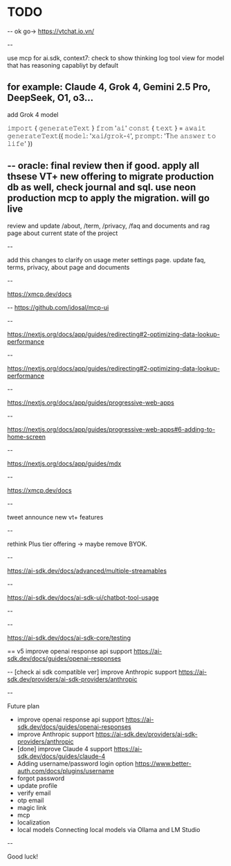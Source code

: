 # TODO

--
ok go-> https://vtchat.io.vn/


--

use mcp for ai.sdk, context7: check to show thinking log tool view for model that has reasoning capabliyt by default

for example: Claude 4, Grok 4, Gemini 2.5 Pro, DeepSeek, O1, o3...
--

add Grok 4 model

𝚒𝚖𝚙𝚘𝚛𝚝 { 𝚐𝚎𝚗𝚎𝚛𝚊𝚝𝚎𝚃𝚎𝚡𝚝 } 𝚏𝚛𝚘𝚖 '𝚊𝚒'
𝚌𝚘𝚗𝚜𝚝 { 𝚝𝚎𝚡𝚝 } = 𝚊𝚠𝚊𝚒𝚝 𝚐𝚎𝚗𝚎𝚛𝚊𝚝𝚎𝚃𝚎𝚡𝚝({
  𝚖𝚘𝚍𝚎𝚕: '𝚡𝚊𝚒/𝚐𝚛𝚘𝚔-𝟺',
  𝚙𝚛𝚘𝚖𝚙𝚝: 'T𝚑𝚎 𝚊𝚗𝚜𝚠𝚎𝚛 𝚝𝚘 𝚕𝚒𝚏𝚎'
})

--
oracle: final review
then if good. apply all thsese VT+ new offering to migrate production db as well, check journal and sql.
use neon production mcp to apply the migration. will go live
--
review and update /about, /term, /privacy, /faq and documents and rag page about current state of the project

--

add this changes to clarify on usage meter settings page. update faq, terms, privacy, about page and documents

--

https://xmcp.dev/docs

--
https://github.com/idosal/mcp-ui

--

https://nextjs.org/docs/app/guides/redirecting#2-optimizing-data-lookup-performance

--

https://nextjs.org/docs/app/guides/redirecting#2-optimizing-data-lookup-performance

--


https://nextjs.org/docs/app/guides/progressive-web-apps

--

https://nextjs.org/docs/app/guides/progressive-web-apps#6-adding-to-home-screen

--

https://nextjs.org/docs/app/guides/mdx

--

https://xmcp.dev/docs

--

tweet announce new vt+ features

--

rethink Plus tier offering -> maybe remove BYOK.

--

https://ai-sdk.dev/docs/advanced/multiple-streamables

--

https://ai-sdk.dev/docs/ai-sdk-ui/chatbot-tool-usage

--

--

https://ai-sdk.dev/docs/ai-sdk-core/testing

==
v5 improve openai response api support
https://ai-sdk.dev/docs/guides/openai-responses

--
[check ai sdk compatible ver] improve Anthropic support
https://ai-sdk.dev/providers/ai-sdk-providers/anthropic

--

Future plan

- improve openai response api support https://ai-sdk.dev/docs/guides/openai-responses
- improve Anthropic support https://ai-sdk.dev/providers/ai-sdk-providers/anthropic
- [done] improve Claude 4 support https://ai-sdk.dev/docs/guides/claude-4
- Adding username/password login option https://www.better-auth.com/docs/plugins/username
- forgot password
- update profile
- verify email
- otp email
- magic link
- mcp
- localization
- local models Connecting local models via Ollama and LM Studio

--

Good luck!
